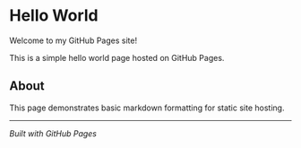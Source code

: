 # Hello World

Welcome to my GitHub Pages site!

This is a simple hello world page hosted on GitHub Pages.

## About

This page demonstrates basic markdown formatting for static site hosting.

---

*Built with GitHub Pages*